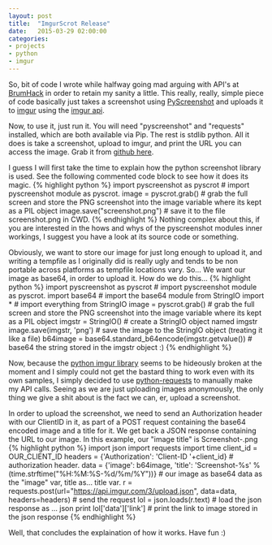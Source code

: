 ```yaml
---
layout: post
title:  "ImgurScrot Release"
date:   2015-03-29 02:00:00
categories:
- projects
- python
- imgur
---
```

So, bit of code I wrote while halfway going mad arguing with API's at [BrumHack][brumhack] in order to retain my sanity a little. This really, really, simple piece of code basically 
just takes a screenshot using [PyScreenshot][pyscreenshot] and uploads it to [imgur][imgur] using the [imgur api][imgur api].

Now, to use it, just run it. You will need "pyscreenshot" and "requests" installed, which are both available via Pip. The rest is stdlib python. All it does is take a screenshot, 
upload to imgur, and print the URL you can access the image. Grab it from [github here][imgurscrot].

I guess I will first take the time to explain how the python screenshot library is used. See the following commented code block to see how it does its magic.
{% highlight python %}
import pyscreenshot as pyscrot # import pyscreenshot module as pyscrot.
image = pyscrot.grab() # grab the full screen and store the PNG screenshot into the image variable where its kept as a PIL object
image.save("screenshot.png") # save it to the file screenshot.png in CWD.
{% endhighlight %}
Nothing complex about this, if you are interested in the hows and whys of the pyscreenshot modules inner workings, I suggest you have a look at its source code or something.

Obviously, we want to store our image for just long enough to upload it, and writing a tempfile as I originally did is really ugly and tends to be non portable across platforms as 
tempfile locations vary. So... We want our image as base64, in order to upload it. How do we do this...
{% highlight python %}
import pyscreenshot as pyscrot # import pyscreenshot module as pyscrot.
import base64 # import the base64 module
from StringIO import * # import everything from StringIO
image = pyscrot.grab() # grab the full screen and store the PNG screenshot into the image variable where its kept as a PIL object
imgstr = StringIO() # create a StringIO object named imgstr
image.save(imgstr, 'png') # save the image to the StringIO object (treating it like a file)
b64image = base64.standard_b64encode(imgstr.getvalue()) # base64 the string stored in the imgstr object :)
{% endhighlight %}

Now, because the [python imgur library][pyimgur] seems to be hideously broken at the moment and I simply could not get the bastard thing to work even with its own samples, I simply 
decided to use [python-requests][python-requests] to manually make my API calls. Seeing as we are just uploading images anonymously, the only thing we give a shit about is the fact we 
can, er, upload a screenshot.

In order to upload the screenshot, we need to send an Authorization header with our ClientID in it, as part of a POST request containing the base64 encoded image and a title for it. We 
get back a JSON response containing the URL to our image. In this example, our "image title" is Screenshot-<current time and date>.png
{% highlight python %}
import json
import requests
import time
client_id = OUR_CLIENT_ID
headers = {'Authorization': 'Client-ID '+client_id} # authorization header.
data = {'image': b64image, 'title': 'Screenshot-%s' %(time.strftime("%H:%M:%S-%d/%m/%Y"))} # our image as base64 data as the "image" var, title as... title var.
r = requests.post(url="https://api.imgur.com/3/upload.json", data=data, headers=headers) # send the request
lol = json.loads(r.text) # load the json response as ... json
print lol['data']['link'] # print the link to image stored in the json response
{% endhighlight %}

Well, that concludes the explaination of how it works. Have fun :)

[brumhack]: https://www.brumhack.co.uk/
[pyscreenshot]: https://pypi.python.org/pypi/pyscreenshot
[imgur]: https://imgur.com
[imgur api]: https://api.imgur.com
[pyimgur]: https://github.com/Imgur/imgurpython/
[python-requests]: https://pypi.python.org/pypi/requests
[imgurscrot]: https://github.com/0x27/imgurscrot
